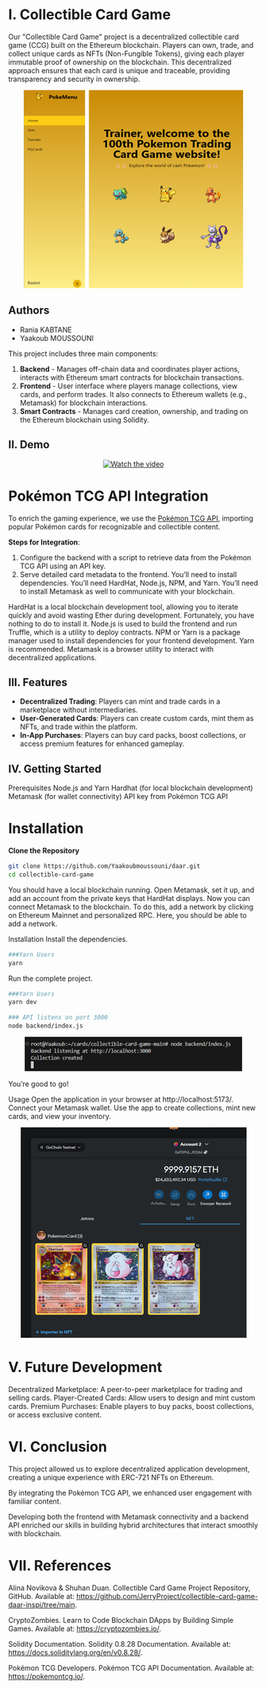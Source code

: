 # I. Collectible Card Game

Our "Collectible Card Game" project is a decentralized collectible card game (CCG) built on the Ethereum blockchain. Players can own, trade, and collect unique cards as NFTs (Non-Fungible Tokens), giving each player immutable proof of ownership on the blockchain. This decentralized approach ensures that each card is unique and traceable, providing transparency and security in ownership.

<div align="center">
    <img src="screensdaar/home.png" alt="Home Page" style="max-width: 100%; height: auto;">
</div>

## Authors

- Rania KABTANE
- Yaakoub MOUSSOUNI


This project includes three main components:
1. **Backend** - Manages off-chain data and coordinates player actions, interacts with Ethereum smart contracts for blockchain transactions.
2. **Frontend** - User interface where players manage collections, view cards, and perform trades. It also connects to Ethereum wallets (e.g., Metamask) for blockchain interactions.
3. **Smart Contracts** - Manages card creation, ownership, and trading on the Ethereum blockchain using Solidity.

## II. Demo



<div align="center">
  <a href="https://www.youtube.com/watch?v=2JTXBozTcuM">
    <img src="https://img.youtube.com/vi/2JTXBozTcuM/0.jpg" alt="Watch the video">
  </a>
</div>

# Pokémon TCG API Integration
To enrich the gaming experience, we use the [Pokémon TCG API](https://pokemontcg.io/), importing popular Pokémon cards for recognizable and collectible content. 

**Steps for Integration**:
1. Configure the backend with a script to retrieve data from the Pokémon TCG API using an API key.
2. Serve detailed card metadata to the frontend.
You’ll need to install dependencies. You’ll need HardHat, Node.js, NPM, and Yarn. You’ll need to install Metamask as well to communicate with your blockchain.

HardHat is a local blockchain development tool, allowing you to iterate quickly and avoid wasting Ether during development. Fortunately, you have nothing to do to install it.
Node.js is used to build the frontend and run Truffle, which is a utility to deploy contracts.
NPM or Yarn is a package manager used to install dependencies for your frontend development. Yarn is recommended.
Metamask is a browser utility to interact with decentralized applications.

## III. Features

- **Decentralized Trading**: Players can mint and trade cards in a marketplace without intermediaries.
- **User-Generated Cards**: Players can create custom cards, mint them as NFTs, and trade within the platform.
- **In-App Purchases**: Players can buy card packs, boost collections, or access premium features for enhanced gameplay.

## IV. Getting Started
Prerequisites
Node.js and Yarn
Hardhat (for local blockchain development)
Metamask (for wallet connectivity)
API key from Pokémon TCG API

# Installation

 **Clone the Repository**
   ```bash
   git clone https://github.com/Yaakoubmoussouni/daar.git
   cd collectible-card-game
   ```

You should have a local blockchain running. Open Metamask, set it up, and add an account from the private keys that HardHat displays. Now you can connect Metamask to the blockchain. To do this, add a network by clicking on Ethereum Mainnet and personalized RPC. Here, you should be able to add a network.

Installation
Install the dependencies.
```bash
###Yarn Users
yarn
```
Run the complete project.
```bash
###Yarn Users
yarn dev
```
```bash
### API listens on port 3000
node backend/index.js
```

<div align="center">
    <img src="screensdaar/index.png" alt="Index Page" style="max-width: 100%; height: auto;">
</div>


You’re good to go!

Usage
Open the application in your browser at http://localhost:5173/.
Connect your Metamask wallet.
Use the app to create collections, mint new cards, and view your inventory.

<div align="center">
    <img src="screensdaar/wallet.png" alt="Wallet Connection" style="max-width: 100%; height: auto;">
</div>

# V. Future Development


Decentralized Marketplace: A peer-to-peer marketplace for trading and selling cards.
Player-Created Cards: Allow users to design and mint custom cards.
Premium Purchases: Enable players to buy packs, boost collections, or access exclusive content.


# VI. Conclusion 


This project allowed us to explore decentralized application development, creating a unique experience with ERC-721 NFTs on Ethereum.

By integrating the Pokémon TCG API, we enhanced user engagement with familiar content.

Developing both the frontend with Metamask connectivity and a backend API enriched our skills in building hybrid architectures that interact smoothly with blockchain.

# VII. References


Alina Novikova & Shuhan Duan. Collectible Card Game Project Repository, GitHub. Available at: https://github.com/JerryProject/collectible-card-game-daar-inspi/tree/main.

CryptoZombies. Learn to Code Blockchain DApps by Building Simple Games. Available at: https://cryptozombies.io/.

Solidity Documentation. Solidity 0.8.28 Documentation. Available at: https://docs.soliditylang.org/en/v0.8.28/.

Pokémon TCG Developers. Pokémon TCG API Documentation. Available at: https://pokemontcg.io/.
